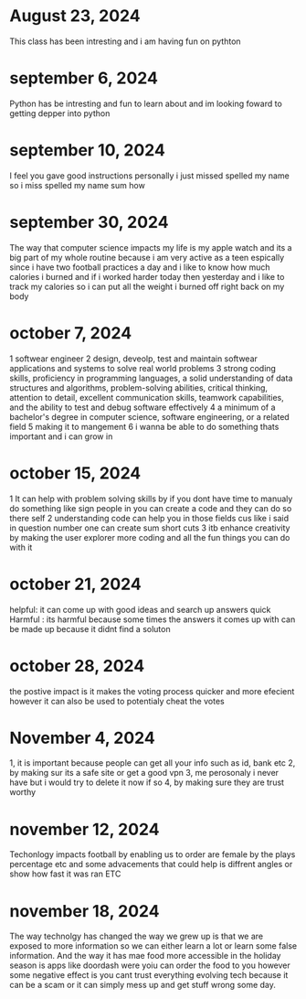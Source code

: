 # August 23, 2024
This class has been intresting and i am having fun on pythton 

# september 6, 2024
Python has be intresting and fun to learn about and im looking foward to getting depper into python
# september 10, 2024
I feel you gave good instructions personally i just missed spelled my name so i miss spelled my name sum how 
# september 30, 2024
The way that computer science impacts my life is my apple watch and its a big part of my whole routine because i  am very active as a teen espically since i have two football practices a day and i like to know how much calories i burned and if i worked harder today then yesterday and i like to track my calories so i can put all the weight i burned off right back on my body
# october 7, 2024
1 softwear engineer  2 design, deveolp, test and maintain softwear applications and systems to solve real world problems 3  strong coding skills, proficiency in programming languages, a solid understanding of data structures and algorithms, problem-solving abilities, critical thinking, attention to detail, excellent communication skills, teamwork capabilities, and the ability to test and debug software effectively 4 a minimum of a bachelor's degree in computer science, software engineering, or a related field 5 making it to mangement 6 i wanna be able to do something thats important and i can grow in 
# october 15, 2024
1 It can help with problem solving skills by if you dont have time to manualy do something like sign people in you can create a code and they can do so there self 2 understanding code can help you in those fields cus like i said in question number one can create sum short cuts 3 itb enhance creativity by making the user explorer more coding and all the fun things you can do with it
# october 21, 2024 
helpful: it can come up with good ideas and search up answers quick Harmful : its harmful because some times the answers it comes up with can be made up because it didnt find a soluton 
# october 28, 2024
the postive impact is it makes the voting process quicker and more efecient however it can also be used to potentialy cheat the votes 
# November 4, 2024
1, it is important because people can get all your info such as id, bank etc 2, by making sur its a safe site or get a good vpn 3, me perosonaly i never have but i would try to delete it now if so 4, by making sure they are trust worthy 
# november 12, 2024
Techonlogy impacts football by enabling us to order are female by the plays percentage etc and some advacements that could help is diffrent angles or show how fast it was ran ETC
# november 18, 2024
The way technolgy has changed the way we grew up is that we are exposed to more information so we can either learn a lot or learn some false information. And the way it has mae food more accessible in the holiday season is apps like doordash were yoiu can order the food to you however some negative effect is you cant trust everything evolving tech because it can be a scam or it can simply mess up and get stuff wrong some day.
